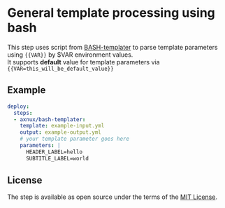 # General template processing using bash

This step uses script from [BASH-templater](https://github.com/johanhaleby/bash-templater) to parse template parameters using `{{VAR}}` by $VAR environment values.  
It supports **default** value for template parameters via `{{VAR=this_will_be_default_value}}`

## Example

```yml
deploy:
  steps:
  - axnux/bash-templater:
    template: example-input.yml
    output: example-output.yml   
    # your template parameter goes here
    parameters: |                            
      HEADER_LABEL=hello
      SUBTITLE_LABEL=world
```

## License

The step is available as open source under the terms of the [MIT License](http://opensource.org/licenses/MIT).

